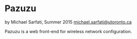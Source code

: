 # Pazuzu
by Michael Sarfati, Summer 2015
michael.sarfati@utoronto.ca

Pazuzu is a web front-end for wireless network configuration.
